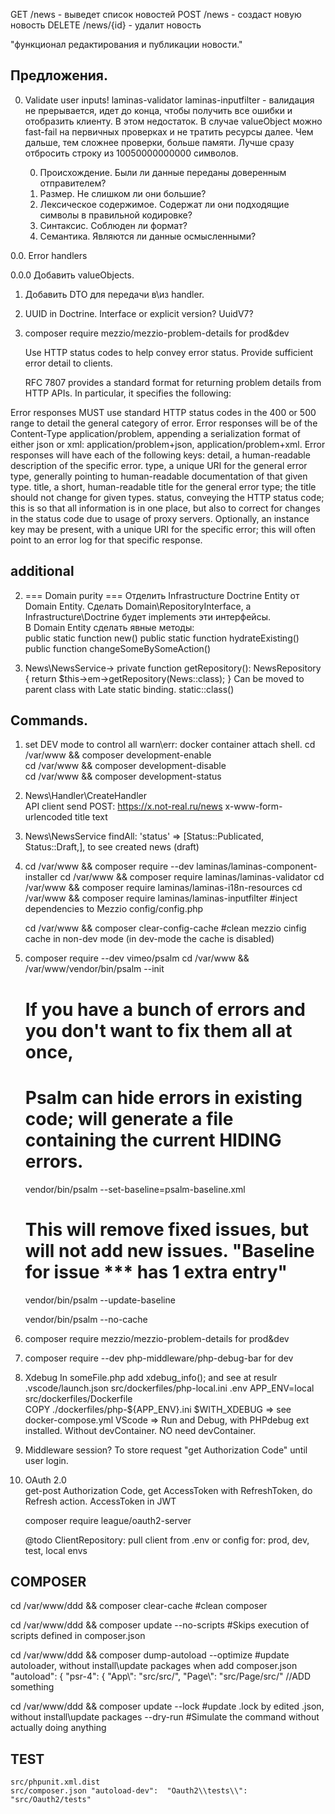 
GET /news - выведет список новостей
POST /news - создаст новую новость
DELETE /news/{id} - удалит новость  
 
"функционал редактирования и публикации новости."
 
## Предложения. 
0. Validate user inputs!
    laminas-validator laminas-inputfilter - валидация не прерывается, идет до конца, чтобы получить все ошибки и отобразить клиенту. В этом недостаток.
    В случае valueObject можно fast-fail на первичных проверках и не тратить ресурсы далее. Чем дальше, тем сложнее проверки, больше памяти. Лучше сразу отбросить строку из 10050000000000 символов.

    0. Происхождение. Были ли данные переданы доверенным отправителем?
    1. Размер. Не слишком ли они большие?
    2. Лексическое содержимое. Содержат ли они подходящие символы в правильной кодировке?
    3. Синтаксис. Соблюден ли формат?
    4. Семантика. Являются ли данные осмысленными? 

0.0. Error handlers

0.0.0 Добавить valueObjects. 

1. Добавить DTO для передачи в\из handler. 

2. UUID in Doctrine. Interface or explicit version? UuidV7?

3. composer require mezzio/mezzio-problem-details    for prod&dev 

   Use HTTP status codes to help convey error status.
   Provide sufficient error detail to clients.

   RFC 7807 provides a standard format for returning problem details from HTTP APIs. In particular, it specifies the following:

Error responses MUST use standard HTTP status codes in the 400 or 500 range to detail the general category of error.
Error responses will be of the Content-Type application/problem, appending a serialization format of either json or xml: application/problem+json, application/problem+xml.
Error responses will have each of the following keys:
detail, a human-readable description of the specific error.
type, a unique URI for the general error type, generally pointing to human-readable documentation of that given type.
title, a short, human-readable title for the general error type; the title should not change for given types.
status, conveying the HTTP status code; this is so that all information is in one place, but also to correct for changes in the status code due to usage of proxy servers.
Optionally, an instance key may be present, with a unique URI for the specific error; this will often point to an error log for that specific response.



## additional
2.  === Domain purity ===
    Отделить Infrastructure Doctrine Entity от Domain Entity. 
    Сделать Domain\RepositoryInterface, а Infrastructure\Doctrine будет implements эти интерфейсы.  
    В Domain Entity сделать явные методы:  
        public static function new()
        public static function hydrateExisting()
        public function changeSomeBySomeAction()        

3. News\NewsService-> private function getRepository(): NewsRepository 
        {
            return $this->em->getRepository(News::class);
        }
        Can be moved to parent class with Late static binding. static::class() 

## Commands. 
1. set DEV mode to control all warn\err:
    docker container attach shell. 
    cd /var/www && composer development-enable  
    cd /var/www && composer development-disable  
    cd /var/www && composer development-status 

2. News\Handler\CreateHandler    
    API client send POST: https://x.not-real.ru/news
    x-www-form-urlencoded
    title
    text

3. News\NewsService
    findAll: 'status' => [Status::Publicated, Status::Draft,],   to see created news (draft)

4. cd /var/www && composer require --dev laminas/laminas-component-installer
   cd /var/www && composer require laminas/laminas-validator
   cd /var/www && composer require laminas/laminas-i18n-resources
   cd /var/www && composer require laminas/laminas-inputfilter 
   #inject dependencies to Mezzio config/config.php 

   cd /var/www && composer clear-config-cache   #clean mezzio cinfig cache in non-dev mode (in dev-mode the cache is disabled)   

5.  composer require --dev vimeo/psalm
    cd /var/www && /var/www/vendor/bin/psalm --init

    # If you have a bunch of errors and you don't want to fix them all at once, 
    # Psalm can hide errors in existing code; will generate a file containing the current HIDING errors.
    vendor/bin/psalm --set-baseline=psalm-baseline.xml

    # This will remove fixed issues, but will not add new issues. "Baseline for issue *** has 1 extra entry"
    vendor/bin/psalm --update-baseline 

    vendor/bin/psalm --no-cache

6. composer require mezzio/mezzio-problem-details    for prod&dev 

7. composer require --dev php-middleware/php-debug-bar for dev

8. Xdebug 
    In someFile.php add xdebug_info();  and see at resulr
    .vscode/launch.json
    src/dockerfiles/php-local.ini
    .env APP_ENV=local
    src/dockerfiles/Dockerfile   
            COPY ./dockerfiles/php-${APP_ENV}.ini
            $WITH_XDEBUG => see docker-compose.yml
    VScode => Run and Debug, with PHPdebug ext installed. Without devContainer. NO need devContainer.

11. Middleware session? To store request "get Authorization Code" until user login. 

10. OAuth 2.0     
    get-post Authorization Code, get AccessToken with RefreshToken, do Refresh action. 
    AccessToken in JWT

    composer require league/oauth2-server

    @todo ClientRepository: pull client from .env or config for: prod, dev, test, local envs
 

## COMPOSER
cd /var/www/ddd && composer clear-cache                #clean composer 

cd /var/www/ddd && composer update --no-scripts        #Skips execution of scripts defined in composer.json

cd /var/www/ddd && composer dump-autoload --optimize   #update autoloader, without install\update packages
    when add composer.json    
        "autoload": {
            "psr-4": {
                "App\\": "src/src/",
                "Page\\": "src/Page/src/"  //ADD something   


cd /var/www/ddd && composer update --lock   #update .lock by edited .json, without install\update packages
--dry-run                                   #Simulate the command without actually doing anything


## TEST
    src/phpunit.xml.dist
    src/composer.json "autoload-dev":  "Oauth2\\tests\\": "src/Oauth2/tests" 



